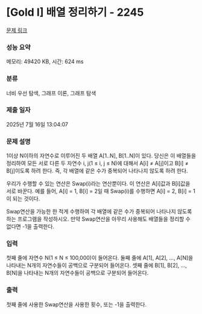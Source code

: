 # [Gold I] 배열 정리하기 - 2245 

[문제 링크](https://www.acmicpc.net/problem/2245) 

### 성능 요약

메모리: 49420 KB, 시간: 624 ms

### 분류

너비 우선 탐색, 그래프 이론, 그래프 탐색

### 제출 일자

2025년 7월 16일 13:04:07

### 문제 설명

<p>1이상 N이하의 자연수로 이루어진 두 배열 A[1..N], B[1..N]이 있다. 당신은 이 배열들을 정리하여 모든 서로 다른 두 자연수 i, j(1 ≤ i, j ≤ N)에 대해서 A[i] ≠ A[j]이고 B[i] ≠ B[j]이도록 하려 한다. 즉, 각 배열에 같은 수가 중복되어 나타나지 않도록 하려 한다.</p>

<p>우리가 수행할 수 있는 연산은 Swap(i)라는 연산뿐이다. 이 연산은 A[i]값과 B[i]값을 서로 바꾼다. 예를 들어, A[i] = 1, B[i] = 2일 때 Swap(i)를 수행하면 A[i] = 2, B[i] = 1이 되는 것이다.</p>

<p>Swap연산을 가능한 한 적게 수행하여 각 배열에 같은 수가 중복되어 나타나지 않도록 하는 프로그램을 작성하시오. 만약 Swap연산을 아무리 사용해도 배열들을 정리할 수 없다면 -1을 출력한다.</p>

### 입력 

 <p>첫째 줄에 자연수 N(1 ≤ N ≤ 100,000)이 들어온다. 둘째 줄에 A[1], A[2], …, A[N]을 나타내는 N개의 자연수들이 공백으로 구분되어 들어온다. 셋째 줄에 B[1], B[2], …, B[N]을 나타내는 N개의 자연수들이 공백으로 구분되어 들어온다.</p>

### 출력 

 <p>첫째 줄에 사용한 Swap연산을 사용한 횟수, 또는 -1을 출력한다.</p>

